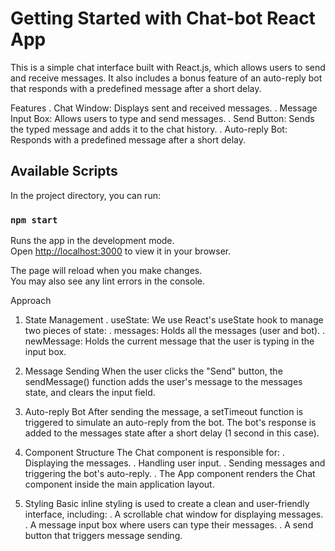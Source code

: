 # Getting Started with Chat-bot React App

This is a simple chat interface built with React.js, which allows users to send and receive messages. It also includes a bonus feature of an auto-reply bot that responds with a predefined message after a short delay.

Features
. Chat Window: Displays sent and received messages.
. Message Input Box: Allows users to type and send messages.
. Send Button: Sends the typed message and adds it to the chat history.
. Auto-reply Bot: Responds with a predefined message after a short delay.

## Available Scripts

In the project directory, you can run:

### `npm start`

Runs the app in the development mode.\
Open [http://localhost:3000](http://localhost:3000) to view it in your browser.

The page will reload when you make changes.\
You may also see any lint errors in the console.

Approach
1. State Management
. useState: We use React's useState hook to manage two pieces of state:
. messages: Holds all the messages (user and bot).
. newMessage: Holds the current message that the user is typing in the input box.

2. Message Sending
When the user clicks the "Send" button, the sendMessage() function adds the user's message to the messages state, and clears the input field.

3. Auto-reply Bot
After sending the message, a setTimeout function is triggered to simulate an auto-reply from the bot. The bot's response is added to the messages state after a short delay (1 second in this case).

4. Component Structure
The Chat component is responsible for:
. Displaying the messages.
. Handling user input.
. Sending messages and triggering the bot's auto-reply.
. The App component renders the Chat component inside the main application layout.

5. Styling
Basic inline styling is used to create a clean and user-friendly interface, including:
. A scrollable chat window for displaying messages.
. A message input box where users can type their messages.
. A send button that triggers message sending.
